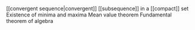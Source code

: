 [[convergent sequence|convergent]] [[subsequence]] in a [[compact]] set
Existence of minima and maxima
Mean value theorem
Fundamental theorem of algebra
